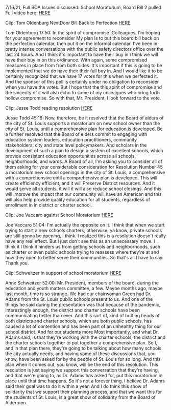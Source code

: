 7/16/21, Full BOA
Issues discussed: School Moratorium, Board Bill 2 pulled
Full video here: [HERE](https://www.youtube.com/watch?v=dwuOyhkr1Bs)

Clip: Tom Oldenburg NextDoor Bill Back to Perfection
[HERE](https://twitter.com/StlPoliticClips/status/1416744563222384642?s=20)

Tom Oldenburg 17:50: In the spirit of compromise. Colleagues, I'm hoping for your agreement to reconsider My plan is to put this board bill back on the perfection calendar, then put it on the informal calendar. I've been in pretty intense conversations with the public safety directors office over the last 24 hours. And I think it's important to have their buy in I think we will have their buy in on this ordinance. With again, some compromised measures in place from from both sides. It's important if this is going to be implemented that we do have their their full buy in. And I would like it to be certainly recognized that we have 17 votes for this when we perfected it. And the sponsor of this poll is certainly under no obligation to reconsider when you have the votes. But I hope that the this spirit of compromise and the sincerity of it will also echo to some of my colleagues who bring forth hollow compromise. So with that, Mr. President, I look forward to the vote.

Clip: Jesse Todd reading resolution
[HERE](https://twitter.com/StlPoliticClips/status/1416747079506927620?s=20)

Jesse Todd 45:18: Now, therefore, be it resolved that the Board of alders of the city of St. Louis supports a moratorium on new school owner than the city of St. Louis, until a comprehensive plan for education is developed. Be a further resolved that the Board of elders commit to engaging with education system leaders, education practitioners, community stakeholders, city and state level policymakers. And scholars in the development of such a plan to design a system of excellent schools, which provide consistent education opportunities across all schools, neighborhoods, and wards. A Board of all, I'm asking you to consider all of them asking for your considerable consideration for Resolution Number 45 a moratorium new school openings in the city of St. Louis, a comprehensive with a comprehensive until a comprehensive plan is developed. This will create efficiency efficient, and it will Preserve District resources. And it would serve all students, it will it will also reduce school closings. And this will improve the impact that our community will have an American and this will also help provide quality education for all students, regardless of enrollment in in district or charter school. 

Clip: Joe Vaccaro against School Moratorium
[HERE](https://twitter.com/StlPoliticClips/status/1416752113321979904?s=20)

Joe Vaccaro 51:04: I'm actually the opposite on it. I think that when we start trying to start a new schools charters, otherwise, ya know, private schools are still gonna be opening, I think. I realized this is a resolution doesn't really have any real effect. But I just don't see this as an unnecessary move. I think it I think it hinders us from getting schools and neighborhoods, such as charter or even public schools trying to reassess where they're at and how they open to better serve their communities. So that's all I have to say. Thank you. 

Clip: Schweitzer in support of school moratorium
[HERE](https://twitter.com/StlPoliticClips/status/1416754629077917699?s=20)

Anne Schweitzer 52:00: Mr. President, members of the board, during the education and youth matters committee, a few. Maybe months ago, maybe last month, time is so strange. We had our chairwoman Green had Dr. Adams from the St. Louis public schools present to us. And one of the things he said during the presentation was that because of the pandemic, interestingly enough, the district and charter schools have been communicating better than ever. And this sort of, kind of butting heads of both districts and charter schools, which are both public schools, has caused a lot of contention and has been part of an unhealthy thing for our school district. And for our students more Most importantly, and what Dr. Adams said, is that they're working with the charter schools, the district and the charter schools together to put together a comprehensive plan. So I, and in that plan there, they're going to be talking about how many schools the city actually needs, and having some of these discussions that, you know, have been asked for by the people of St. Louis for so long. And this plan when it comes out, you know, will be the end of this resolution. This resolution is just saying we support this conversation that they're having, and that we're going to, as Dr. Adams has asked for, put this moratorium in place until that time happens. So it's not a forever thing. I believe Dr. Adams said their goal was to do it within a year. And I do think this show of solidarity that we support their planning process, and that we want this for the students of St. Louis, is a great show of solidarity from the Board of Aldermen
